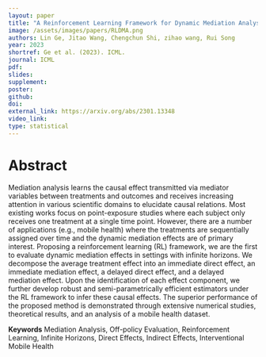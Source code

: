 ```yaml
---
layout: paper
title: "A Reinforcement Learning Framework for Dynamic Mediation Analysis"
image: /assets/images/papers/RLDMA.png
authors: Lin Ge, Jitao Wang, Chengchun Shi, zihao wang, Rui Song
year: 2023
shortref: Ge et al. (2023). ICML.
journal: ICML
pdf: 
slides: 
supplement:
poster: 
github: 
doi: 
external_link: https://arxiv.org/abs/2301.13348
video_link: 
type: statistical
---
```



# Abstract

Mediation analysis learns the causal effect transmitted via mediator variables between treatments and outcomes and receives increasing attention in various scientific domains to elucidate causal relations. Most existing works focus on point-exposure studies where each subject only receives one treatment at a single time point. However, there are a number of applications (e.g., mobile health) where the treatments are sequentially assigned over time and the dynamic mediation effects are of primary interest. Proposing a reinforcement learning (RL) framework, we are the first to evaluate dynamic mediation effects in settings with infinite horizons. We decompose the average treatment effect into an immediate direct effect, an immediate mediation effect, a delayed direct effect, and a delayed mediation effect. Upon the identification of each effect component, we further develop robust and semi-parametrically efficient estimators under the RL framework to infer these causal effects. The superior performance of the proposed method is demonstrated through extensive numerical studies, theoretical results, and an analysis of a mobile health dataset.

**Keywords** Mediation Analysis, Off-policy Evaluation, Reinforcement Learning, Infinite Horizons, Direct Effects, Indirect Effects, Interventional Mobile Health